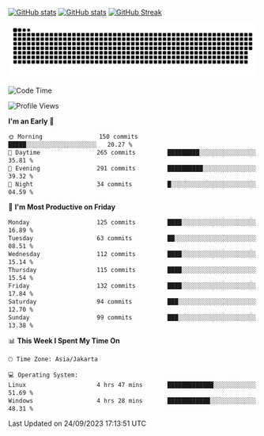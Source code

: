 [![GitHub stats](https://github-readme-stats.vercel.app/api?username=aurelioklv&card_width=500&show_icons=true&rank_icon=github&theme=solarized-dark#gh-dark-mode-only)](https://github.com/anuraghazra/github-readme-stats#gh-dark-mode-only)
[![GitHub stats](https://github-readme-stats.vercel.app/api?username=aurelioklv&card_width=500&show_icons=true&rank_icon=github&theme=buefy#gh-light-mode-only)](https://github.com/anuraghazra/github-readme-stats#gh-light-mode-only)
[![GitHub Streak](https://streak-stats.demolab.com/?user=aurelioklv&card_width=336&theme=solarized-dark)](https://git.io/streak-stats)

<picture>
  <source media="(prefers-color-scheme: dark)" srcset="https://raw.githubusercontent.com/aurelioklv/aurelioklv/snake-output/github-contribution-grid-snake-dark.svg">
  <source media="(prefers-color-scheme: light)" srcset="https://raw.githubusercontent.com/aurelioklv/aurelioklv/snake-output/github-contribution-grid-snake.svg">
  <img alt="github contribution grid snake animation" src="https://raw.githubusercontent.com/aurelioklv/aurelioklv/snake-output/github-contribution-grid-snake.svg">
</picture>

<!--START_SECTION:waka-->
![Code Time](http://img.shields.io/badge/Code%20Time-152%20hrs%2034%20mins-blue)

![Profile Views](http://img.shields.io/badge/Profile%20Views-5-blue)

**I'm an Early 🐤** 

```text
🌞 Morning                150 commits         █████░░░░░░░░░░░░░░░░░░░░   20.27 % 
🌆 Daytime                265 commits         █████████░░░░░░░░░░░░░░░░   35.81 % 
🌃 Evening                291 commits         ██████████░░░░░░░░░░░░░░░   39.32 % 
🌙 Night                  34 commits          █░░░░░░░░░░░░░░░░░░░░░░░░   04.59 % 
```
📅 **I'm Most Productive on Friday** 

```text
Monday                   125 commits         ████░░░░░░░░░░░░░░░░░░░░░   16.89 % 
Tuesday                  63 commits          ██░░░░░░░░░░░░░░░░░░░░░░░   08.51 % 
Wednesday                112 commits         ████░░░░░░░░░░░░░░░░░░░░░   15.14 % 
Thursday                 115 commits         ████░░░░░░░░░░░░░░░░░░░░░   15.54 % 
Friday                   132 commits         ████░░░░░░░░░░░░░░░░░░░░░   17.84 % 
Saturday                 94 commits          ███░░░░░░░░░░░░░░░░░░░░░░   12.70 % 
Sunday                   99 commits          ███░░░░░░░░░░░░░░░░░░░░░░   13.38 % 
```


📊 **This Week I Spent My Time On** 

```text
🕑︎ Time Zone: Asia/Jakarta

💻 Operating System: 
Linux                    4 hrs 47 mins       █████████████░░░░░░░░░░░░   51.69 % 
Windows                  4 hrs 28 mins       ████████████░░░░░░░░░░░░░   48.31 % 
```


 Last Updated on 24/09/2023 17:13:51 UTC
<!--END_SECTION:waka-->
